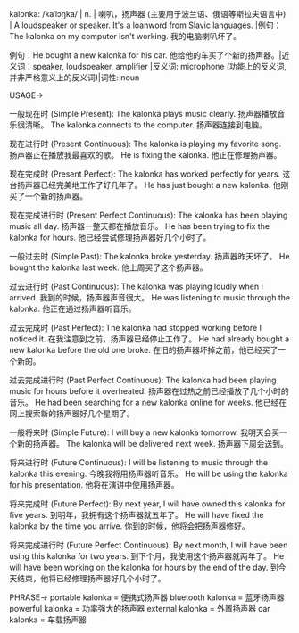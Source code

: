 kalonka: /kaˈlɔŋka/ | n. | 喇叭，扬声器 (主要用于波兰语、俄语等斯拉夫语言中) | A loudspeaker or speaker.  It's a loanword from Slavic languages. |例句：The kalonka on my computer isn't working. 我的电脑喇叭坏了。

例句：He bought a new kalonka for his car. 他给他的车买了个新的扬声器。|近义词：speaker, loudspeaker, amplifier |反义词: microphone (功能上的反义词,并非严格意义上的反义词)|词性: noun


USAGE->

一般现在时 (Simple Present):
The kalonka plays music clearly.  扬声器播放音乐很清晰。
The kalonka connects to the computer. 扬声器连接到电脑。

现在进行时 (Present Continuous):
The kalonka is playing my favorite song. 扬声器正在播放我最喜欢的歌。
He is fixing the kalonka. 他正在修理扬声器。

现在完成时 (Present Perfect):
The kalonka has worked perfectly for years. 这台扬声器已经完美地工作了好几年了。
He has just bought a new kalonka. 他刚买了一个新的扬声器。

现在完成进行时 (Present Perfect Continuous):
The kalonka has been playing music all day. 扬声器一整天都在播放音乐。
He has been trying to fix the kalonka for hours. 他已经尝试修理扬声器好几个小时了。

一般过去时 (Simple Past):
The kalonka broke yesterday. 扬声器昨天坏了。
He bought the kalonka last week. 他上周买了这个扬声器。

过去进行时 (Past Continuous):
The kalonka was playing loudly when I arrived. 我到的时候，扬声器声音很大。
He was listening to music through the kalonka. 他正在通过扬声器听音乐。

过去完成时 (Past Perfect):
The kalonka had stopped working before I noticed it. 在我注意到之前，扬声器已经停止工作了。
He had already bought a new kalonka before the old one broke. 在旧的扬声器坏掉之前，他已经买了一个新的。

过去完成进行时 (Past Perfect Continuous):
The kalonka had been playing music for hours before it overheated. 扬声器在过热之前已经播放了几个小时的音乐。
He had been searching for a new kalonka online for weeks. 他已经在网上搜索新的扬声器好几个星期了。


一般将来时 (Simple Future):
I will buy a new kalonka tomorrow. 我明天会买一个新的扬声器。
The kalonka will be delivered next week. 扬声器下周会送到。

将来进行时 (Future Continuous):
I will be listening to music through the kalonka this evening. 今晚我将用扬声器听音乐。
He will be using the kalonka for his presentation. 他将在演讲中使用扬声器。


将来完成时 (Future Perfect):
By next year, I will have owned this kalonka for five years. 到明年，我拥有这个扬声器就五年了。
He will have fixed the kalonka by the time you arrive. 你到的时候，他将会把扬声器修好。

将来完成进行时 (Future Perfect Continuous):
By next month, I will have been using this kalonka for two years. 到下个月，我使用这个扬声器就两年了。
He will have been working on the kalonka for hours by the end of the day. 到今天结束，他将已经修理扬声器好几个小时了。

PHRASE->
portable kalonka = 便携式扬声器
bluetooth kalonka = 蓝牙扬声器
powerful kalonka = 功率强大的扬声器
external kalonka = 外置扬声器
car kalonka = 车载扬声器
